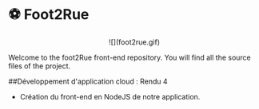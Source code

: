 # :soccer: Foot2Rue

<p align="center">
  ![](foot2rue.gif)
</p>


Welcome to the foot2Rue front-end repository. You will find all the source files of the project.


##Développement d'application cloud : Rendu 4 

- Création du front-end en NodeJS de notre application.


